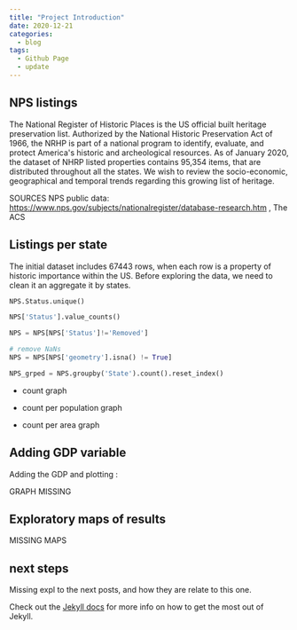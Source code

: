 ```yaml
---
title: "Project Introduction"
date: 2020-12-21
categories:
  - blog
tags:
  - Github Page
  - update
---
```


## NPS listings

The National Register of Historic Places is the US official built heritage preservation list. Authorized by the National Historic Preservation Act of 1966, the NRHP is part of a national program to identify, evaluate, and protect America's historic and archeological resources. As of January 2020, the dataset of NHRP listed properties contains 95,354 items, that are distributed throughout all the states. We wish to review the socio-economic, geographical and temporal trends regarding this growing list of heritage.

SOURCES
NPS public data: https://www.nps.gov/subjects/nationalregister/database-research.htm , The ACS

## Listings per state

The initial dataset includes 67443 rows, when each row is a property of historic importance within the US. Before exploring the data, we need to clean it an aggregate it by states. 

```python
NPS.Status.unique()

NPS['Status'].value_counts()

NPS = NPS[NPS['Status']!='Removed']

# remove NaNs
NPS = NPS[NPS['geometry'].isna() != True]

NPS_grped = NPS.groupby('State').count().reset_index()

```
- count graph

- count per population graph

- count per area graph

## Adding GDP variable

Adding the GDP and plotting :

GRAPH MISSING

## Exploratory maps of results

MISSING MAPS

## next steps

Missing expl to the next posts, and how they are relate to this one.


Check out the [Jekyll docs][jekyll-docs] for more info on how to get the most out of Jekyll.

[jekyll-docs]: https://jekyllrb.com/docs/home
[jekyll-gh]: https://github.com/jekyll/jekyll
[jekyll-talk]: https://talk.jekyllrb.com/
